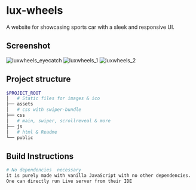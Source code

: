 # lux-wheels

A website for showcasing sports car with a sleek and responsive UI.

## Screenshot
![luxwheels_eyecatch](https://github.com/sudulal123/lux-wheels/assets/86375908/faf8dbe9-6ef6-4028-8ffc-1a327a23e017)
![luxwheels_1](https://github.com/sudulal123/lux-wheels/assets/86375908/8c2315a3-fa4b-4669-9496-724331d9760a)
![luxwheels_2](https://github.com/sudulal123/lux-wheels/assets/86375908/921e6f73-f925-4eff-9821-f1f7af5a76af)


## Project structure

```bash
$PROJECT_ROOT
│   # Static files for images & ico
├── assets
│   # css with swiper-bundle
├── css
│   # main, swiper, scrollreveal & more
├── js
│   # html & Readme
└── public
```

## Build Instructions

```bash
# No dependencies  necessary
it is purely made with vanilla JavaScript with no other dependencies. 
One can directly run Live server from their IDE
```
